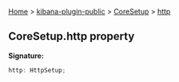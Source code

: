 [Home](./index) &gt; [kibana-plugin-public](./kibana-plugin-public.md) &gt; [CoreSetup](./kibana-plugin-public.coresetup.md) &gt; [http](./kibana-plugin-public.coresetup.http.md)

## CoreSetup.http property

<b>Signature:</b>

```typescript
http: HttpSetup;
```
